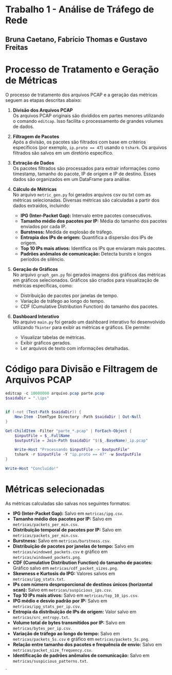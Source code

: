 # Trabalho 1 - Análise de Tráfego de Rede
## Bruna Caetano, Fabrício Thomas e Gustavo Freitas

# Processo de Tratamento e Geração de Métricas

O processo de tratamento dos arquivos PCAP e a geração das métricas seguem as etapas descritas abaixo:

1. **Divisão dos Arquivos PCAP**  
   Os arquivos PCAP originais são divididos em partes menores utilizando o comando `editcap`. Isso facilita o processamento de grandes volumes de dados.

2. **Filtragem de Pacotes**  
   Após a divisão, os pacotes são filtrados com base em critérios específicos (por exemplo, `ip.proto == 47`) usando o `tshark`. Os arquivos filtrados são salvos em um diretório específico.

3. **Extração de Dados**  
   Os pacotes filtrados são processados para extrair informações como timestamp, tamanho do pacote, IP de origem e IP de destino. Esses dados são organizados em um DataFrame para análise.

4. **Cálculo de Métricas**  
   No arquivo `metric_gen.py` foi gerados arquivos csv ou txt com as métricas selecionadas. Diversas métricas são calculadas a partir dos dados extraídos, incluindo:
   - **IPG (Inter-Packet Gap):** Intervalo entre pacotes consecutivos.
   - **Tamanho médio dos pacotes por IP:** Média do tamanho dos pacotes enviados por cada IP.
   - **Burstness:** Medida de explosão de tráfego.
   - **Entropia dos IPs de origem:** Quantifica a dispersão dos IPs de origem.
   - **Top 10 IPs mais ativos:** Identifica os IPs que enviaram mais pacotes.
   - **Padrões anômalos de comunicação:** Detecta bursts e longos períodos de silêncio.

5. **Geração de Gráficos**  
   No arquivo `graph_gen.py` foi gerados imagens dos gráficos das métricas em gráficos selecionados. Gráficos são criados para visualização de métricas específicas, como:
   - Distribuição de pacotes por janelas de tempo.
   - Variação de tráfego ao longo do tempo.
   - CDF (Cumulative Distribution Function) do tamanho dos pacotes.

6. **Dashboard Interativo**  
   No arquivo `main.py` foi gerado um dashboard interativo foi desenvolvido utilizando `Tkinter` para exibir as métricas e gráficos. Ele permite:
   - Visualizar tabelas de métricas.
   - Exibir gráficos gerados.
   - Ler arquivos de texto com informações detalhadas.

# Código para Divisão e Filtragem de Arquivos PCAP
``` powershell
editcap -c 10000000 arquivo.pcap parte.pcap
$saidaDir = ".\ips"


if (-not (Test-Path $saidaDir)) {
    New-Item -ItemType Directory -Path $saidaDir | Out-Null
}

Get-ChildItem -Filter "parte_*.pcap" | ForEach-Object {
    $inputFile = $_.FullName
    $outputFile = Join-Path $saidaDir "$($_.BaseName)_ip.pcap"

    Write-Host "Processando $inputFile -> $outputFile"
    tshark -r $inputFile -Y "ip.proto == 47" -w $outputFile
}

Write-Host "Concluído!"
```

# Métricas selecionadas

As métricas calculadas são salvas nos seguintes formatos:

- **IPG (Inter-Packet Gap):** Salvo em `metricas/ipg.csv`.
- **Tamanho médio dos pacotes por IP:** Salvo em `metricas/packets_per_min.csv`.
- **Distribuição temporal de pacotes por IP:** Salvo em `metricas/packets_per_min.csv`.
- **Burstness:** Salvo em `metricas/burstness.csv`.
- **Distribuição de pacotes por janelas de tempo:** Salvo em `metricas/windowed_packets.csv` e gráfico em `metricas/windowed_packets.png`.
- **CDF (Cumulative Distribution Function) do tamanho de pacotes:** Gráfico salvo em `metricas/cdf_packet_sizes.png`.
- **Skewness e Kurtosis do IPG:** Valores salvos em `metricas/ipg_stats.txt`.
- **IPs com número desproporcional de destinos únicos (horizontal scan):** Salvo em `metricas/suspicious_ips.csv`.
- **Top 10 IPs mais ativos:** Salvo em `metricas/top_10_ips.csv`.
- **IPG médio e desvio padrão por IP:** Salvo em `metricas/ipg_stats_per_ip.csv`.
- **Entropia da distribuição de IPs de origem:** Valor salvo em `metricas/src_entropy.txt`.
- **Volume total de bytes transmitidos por IP:** Salvo em `metricas/bytes_per_ip.csv`.
- **Variação de tráfego ao longo do tempo:** Salvo em `metricas/packets_5s.csv` e gráfico em `metricas/packets_5s.png`.
- **Relação entre tamanho dos pacotes e frequência de envio:** Salvo em `metricas/packet_size_frequency.csv`.
- **Identificação de padrões anômalos de comunicação:** Salvo em `metricas/suspicious_patterns.txt`.

`